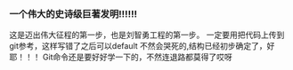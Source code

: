 ### 一个伟大的史诗级巨著发明!!!!!!
这是迈出伟大征程的第一步，也是刘智勇工程的第一步。
一定要用把代码上传到git参考，这样写错了之后可以default
不然会哭死的,结构已经初步确定了，好耶！！！
Git命令还是要好好学一下的，不然连退路都莫得了哎呀
